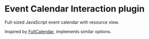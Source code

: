 # Event Calendar Interaction plugin

Full-sized JavaScript event calendar with resource view.

Inspired by [FullCalendar](https://fullcalendar.io/), implements similar options.